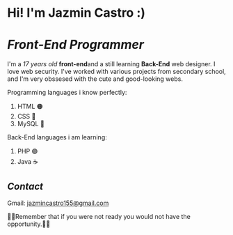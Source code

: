 # Hi! I'm Jazmin Castro :)

# *Front-End Programmer* 

I'm a *17 years old* **front-end**and a still learning **Back-End** web designer. I love web security. I've worked with various projects from secondary school, and I'm very obssesed with the cute and good-looking webs.

Programming languages i know perfectly:
1. HTML 🟠
2. CSS 🔵
3. MySQL 🐬

Back-End languages i am learning:
1. PHP 🟣
2. Java ☕

## *Contact*
Gmail: jazmincastro155@gmail.com



🌸🪻Remember that if you were not ready you would not have the opportunity.🪻🌸
